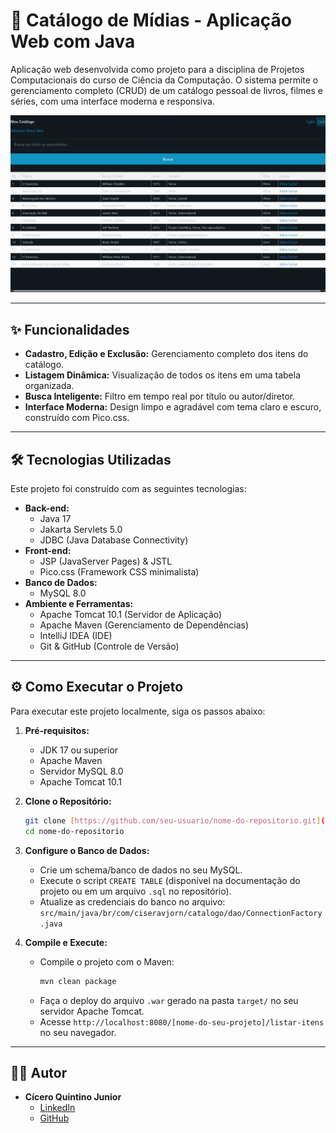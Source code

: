 # 🚀 Catálogo de Mídias - Aplicação Web com Java

Aplicação web desenvolvida como projeto para a disciplina de Projetos Computacionais do curso de Ciência da Computação. O sistema permite o gerenciamento completo (CRUD) de um catálogo pessoal de livros, filmes e séries, com uma interface moderna e responsiva.

![Demonstração da Aplicação](https://github.com/cicerojr10/ProjetoBiblioteca/blob/main/images/projetoImagem.png?raw=true)

---

## ✨ Funcionalidades

* **Cadastro, Edição e Exclusão:** Gerenciamento completo dos itens do catálogo.
* **Listagem Dinâmica:** Visualização de todos os itens em uma tabela organizada.
* **Busca Inteligente:** Filtro em tempo real por título ou autor/diretor.
* **Interface Moderna:** Design limpo e agradável com tema claro e escuro, construído com Pico.css.

---

## 🛠️ Tecnologias Utilizadas

Este projeto foi construído com as seguintes tecnologias:

* **Back-end:**
    * Java 17
    * Jakarta Servlets 5.0
    * JDBC (Java Database Connectivity)
* **Front-end:**
    * JSP (JavaServer Pages) & JSTL
    * Pico.css (Framework CSS minimalista)
* **Banco de Dados:**
    * MySQL 8.0
* **Ambiente e Ferramentas:**
    * Apache Tomcat 10.1 (Servidor de Aplicação)
    * Apache Maven (Gerenciamento de Dependências)
    * IntelliJ IDEA (IDE)
    * Git & GitHub (Controle de Versão)

---

## ⚙️ Como Executar o Projeto

Para executar este projeto localmente, siga os passos abaixo:

1.  **Pré-requisitos:**
    * JDK 17 ou superior
    * Apache Maven
    * Servidor MySQL 8.0
    * Apache Tomcat 10.1

2.  **Clone o Repositório:**
    ```bash
    git clone [https://github.com/seu-usuario/nome-do-repositorio.git](https://github.com/seu-usuario/nome-do-repositorio.git)
    cd nome-do-repositorio
    ```

3.  **Configure o Banco de Dados:**
    * Crie um schema/banco de dados no seu MySQL.
    * Execute o script `CREATE TABLE` (disponível na documentação do projeto ou em um arquivo `.sql` no repositório).
    * Atualize as credenciais do banco no arquivo:
        `src/main/java/br/com/ciseravjorn/catalogo/dao/ConnectionFactory.java`

4.  **Compile e Execute:**
    * Compile o projeto com o Maven:
        ```bash
        mvn clean package
        ```
    * Faça o deploy do arquivo `.war` gerado na pasta `target/` no seu servidor Apache Tomcat.
    * Acesse `http://localhost:8080/[nome-do-seu-projeto]/listar-itens` no seu navegador.

---

## 👨‍💻 Autor

* **Cícero Quintino Junior**
    * [LinkedIn](https://www.linkedin.com/in/cicerojr-techprofessional/)
    * [GitHub](https://github.com/cicerojr10)
